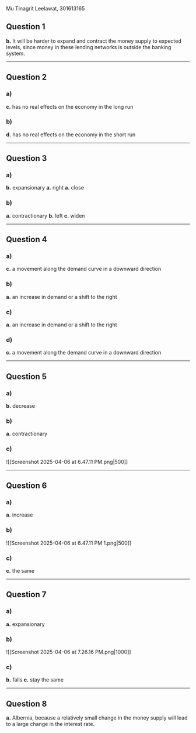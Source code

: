 Mu Tinagrit Leelawat, 301613165

## Question 1
**b.** It will be harder to expand and contract the money supply to expected levels, since money in these lending networks is outside the banking system.


---
## Question 2

### a)
**c.** has no real effects on the economy in the long run

### b)
**d.** has no real effects on the economy in the short run


---
## Question 3

### a)
**b.** expansionary
**a.** right
**a.** close

### b)
**a.** contractionary
**b.** left
**c.** widen


---
## Question 4

### a)
**c.** a movement along the demand curve in a downward direction

### b)
**a.** an increase in demand or a shift to the right

### c)
**a.** an increase in demand or a shift to the right

### d)
**c.** a movement along the demand curve in a downward direction


---
## Question 5

### a)
**b.** decrease

### b)
**a.** contractionary

### c)
![[Screenshot 2025-04-06 at 6.47.11 PM.png|500]]


---
## Question 6

### a)
**a.** increase

### b)
![[Screenshot 2025-04-06 at 6.47.11 PM 1.png|500]]

### c)
**c.** the same


---
## Question 7

### a)
**a.** expansionary

### b)
![[Screenshot 2025-04-06 at 7.26.16 PM.png|1000]]


### c)
**b.** falls
**c.** stay the same


---
## Question 8

**a.** Albernia, because a relatively small change in the money supply will lead to a large change in the interest rate.

